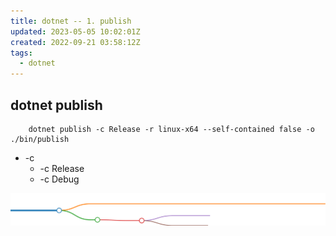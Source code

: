 ```yaml
---
title: dotnet -- 1. publish
updated: 2023-05-05 10:02:01Z
created: 2022-09-21 03:58:12Z
tags:
  - dotnet
---
```


## dotnet publish

```
	dotnet publish -c Release -r linux-x64 --self-contained false -o ./bin/publish
```
- -c
  - -c Release
  - -c Debug
 
 ![markmap](../../../_resources/markmap-2540d3b19deb4f108ab83b53d09e8598) 
  



